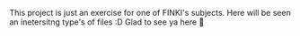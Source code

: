 This project is just an exercise for one of FINKI's subjects.
Here will be seen an inetersitng type's of files :D
Glad to see ya here 🤗 